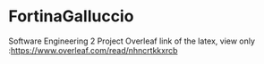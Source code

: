 # FortinaGalluccio
Software Engineering 2 Project
Overleaf link of the latex, view only :https://www.overleaf.com/read/nhncrtkkxrcb
